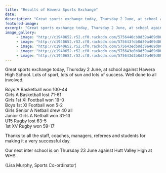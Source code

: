 ```yaml
---
title: "Results of Hawera Sports Exchange"
date: 
description: "Great sports exchange today, Thursday 2 June, at school against Hawera High School.. photo's to follow.."
featured-image: 
excerpt: "Great sports exchange today, Thursday 2 June, at school against Hawera High School."
image_gallery:
     - image: "http://c1940652.r52.cf0.rackcdn.com/5756440cb8d39a469d002464/13319954_617123891770054_1495023199003281487_n.jpg"
     - image: "http://c1940652.r52.cf0.rackcdn.com/575643fdb8d39a469d002462/13325645_617123508436759_8799879063945679175_n.jpg"
     - image: "http://c1940652.r52.cf0.rackcdn.com/575643edb8d39a469d002460/13325645_617124011770042_2825854671558171940_n.jpg"
     - image: "http://c1940652.r52.cf0.rackcdn.com/575643e0b8d39a469d00245e/13332860_617123958436714_5906054887968231797_n.jpg"
     - image: "http://c1940652.r52.cf0.rackcdn.com/575643d3b8d39a469d00245b/13332944_617123965103380_8125500274636271173_n.jpg"
---
```


<p>Great sports exchange today, Thursday 2 June, at school against Hawera High School. Lots of sport, lots of sun and lots of success. Well done to all involved.</p>
<p>Boys A Basketball won 100-44<br />Girls A Basketball lost 71-61<br />Girls 1st XI Football won 19-0<span class="text_exposed_show"><br />Boys 1st XI Football won 5-2<br />Girls Senior A Netball drew 40 all<br />Junior Girls A Netball won 31-13<br />U15 Rugby lost 63-5<br />1st XV Rugby won 59-17</span></p>
<div class="text_exposed_show">
<p>Thanks to all the staff, coaches, managers, referees and students for making it a very successful day.&nbsp;</p>
<p>Our next inter school is on Thursday 23 June against Hutt Valley High at WHS.</p>
<p>(Lisa Murphy, Sports Co-ordinator)</p>
</div>

